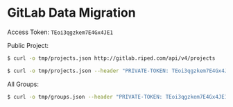 # GitLab Data Migration

Access Token: `TEoi3qgzkem7E4Gx4JE1`

Public Project:
``` sh
$ curl -o tmp/projects.json http://gitlab.riped.com/api/v4/projects
```

``` sh
$ curl -o tmp/projects.json --header "PRIVATE-TOKEN: TEoi3qgzkem7E4Gx4JE1" "http://gitlab.riped.com/api/v4/projects"
```

All Groups:
``` sh
$ curl -o tmp/groups.json --header "PRIVATE-TOKEN: TEoi3qgzkem7E4Gx4JE1" "http://gitlab.riped.com/api/v4/groups"
```


